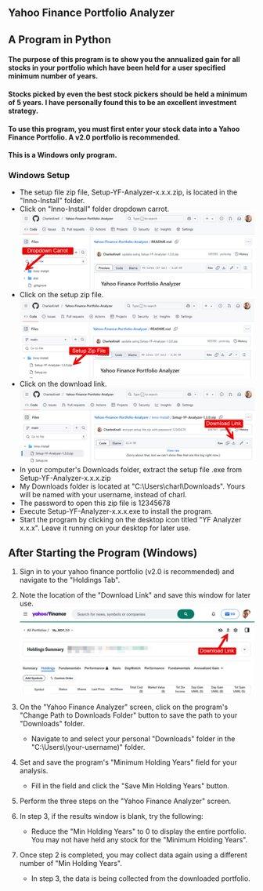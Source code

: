 ## Yahoo Finance Portfolio Analyzer
## A Program in Python

#### The purpose of this program is to show you the annualized gain for all stocks in your portfolio which have been held for a user specified minimum number of years.
#### Stocks picked by even the best stock pickers should be held a minimum of 5 years. I have personally found this to be an excellent investment strategy.
#### To use this program, you must first enter your stock data into a Yahoo Finance Portfolio. A v2.0 portfolio is recommended. 
#### This is a Windows only program.

### Windows Setup 

* The setup file zip file, Setup-YF-Analyzer-x.x.x.zip, is located in the "Inno-Install" folder.
* Click on "Inno-Install" folder dropdown carrot.
![Setup File Download Link Image](YF-setup-download-1.jpg)
* Click on the setup zip file.
![Setup File Download Link Image](YF-setup-download-2.jpg)
* Click on the download link.
![Setup File Download Link Image](YF-setup-download-3.jpg)
* In your computer's Downloads folder, extract the setup file .exe from Setup-YF-Analyzer-x.x.x.zip
* My Downloads folder is located at "C:\Users\charl\Downloads". Yours will be named with your username, instead of charl.
* The password to open this zip file is 12345678
* Execute Setup-YF-Analyzer-x.x.x.exe to install the program.
* Start the program by clicking on the desktop icon titled "YF Analyzer x.x.x". Leave it running on your desktop for later use.

## After Starting the Program (Windows)
1. Sign in to your yahoo finance portfolio (v2.0 is recommended) and navigate to the "Holdings Tab". 


2. Note the location of the "Download Link" and save this window for later use.
![Export Link Image](YF-export-link.jpg)


3. On the "Yahoo Finance Analyzer" screen, click on the program's "Change Path to Downloads Folder" button to save the path to your "Downloads" folder.
   * Navigate to and select your personal "Downloads" folder in the "C:\\Users\\(your-username)" folder.
   

4. Set and save the program's "Minimum Holding Years" field for your analysis.
   * Fill in the field and click the "Save Min Holding Years" button.


5. Perform the three steps on the "Yahoo Finance Analyzer" screen.


6. In step 3, if the results window is blank, try the following:
     * Reduce the "Min Holding Years" to 0 to display the entire portfolio. You may not have held any stock for the "Minimum Holding Years".


7. Once step 2 is completed, you may collect data again using a different number of "Min Holding Years".  
     * In step 3, the data is being collected from the downloaded portfolio.
